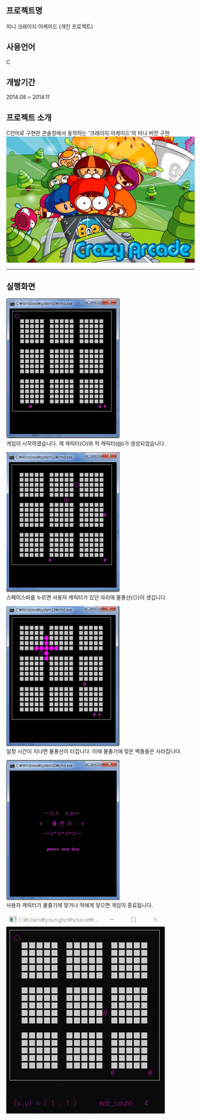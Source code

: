 ## 프로젝트명
미니 크레이지 아케이드 (개인 프로젝트)
## 사용언어
C
## 개발기간
2014.08 ~ 2014.11
## 프로젝트 소개
C언어로 구현한 콘솔창에서 동작하는 '크레이지 아케이드'의 미니 버전 구현
![image1](images/image1.jpeg)
*****

## 실행화면
![image01](images/image01.png)  
게임이 시작하였습니다. 제 캐릭터(○)와 적 캐릭터(@)가 생성되었습니다.

![image02](images/image02.png)  
스페이스바를 누르면 사용자 캐릭터가 있던 자리에 물풍선(⊙)이 생깁니다.

![image03](images/image03.png)  
일정 시간이 지나면 물풍선이 터집니다. 이때 물줄기에 맞은 벽돌들은 사라집니다.

![image04](images/image04.png)  
사용자 캐릭터가 물줄기에 맞거나 적에게 닿으면 게임이 종료됩니다.

![screenshot](images/screenshot.gif)  
